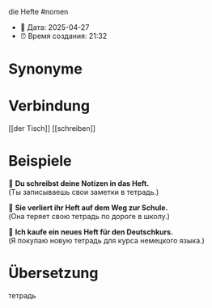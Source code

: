 die Hefte
#nomen
- 📍 Дата: 2025-04-27
- ⏰ Время создания: 21:32
# Synonyme

# Verbindung 
[[der Tisch]]
[[schreiben]]
# Beispiele
🔹 **Du schreibst deine Notizen in das Heft.**  
(Ты записываешь свои заметки в тетрадь.)

🔹 **Sie verliert ihr Heft auf dem Weg zur Schule.**  
(Она теряет свою тетрадь по дороге в школу.)

🔹 **Ich kaufe ein neues Heft für den Deutschkurs.**  
(Я покупаю новую тетрадь для курса немецкого языка.)
# Übersetzung
тетрадь